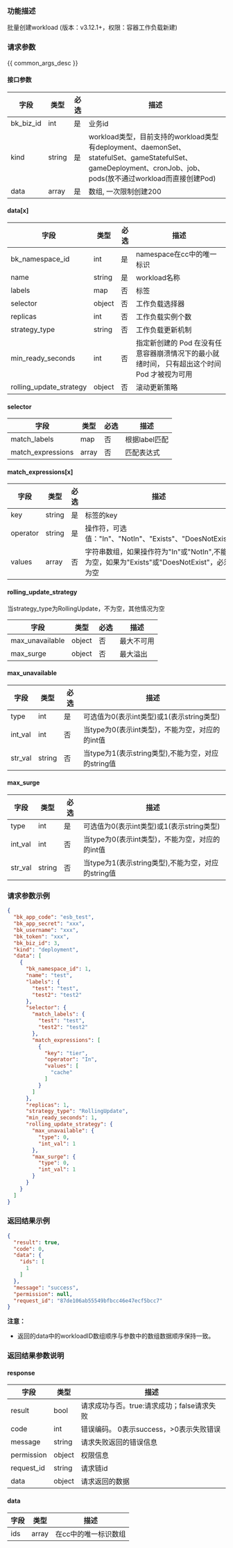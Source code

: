 ### 功能描述

批量创建workload (版本：v3.12.1+，权限：容器工作负载新建)

### 请求参数

{{ common_args_desc }}

#### 接口参数

| 字段        | 类型     | 必选 | 描述                                                                                                                                |
|-----------|--------|----|-----------------------------------------------------------------------------------------------------------------------------------|
| bk_biz_id | int    | 是  | 业务id                                                                                                                              |
| kind      | string | 是  | workload类型，目前支持的workload类型有deployment、daemonSet、statefulSet、gameStatefulSet、gameDeployment、cronJob、job、pods(放不通过workload而直接创建Pod) |
| data      | array  | 是  | 数组, 一次限制创建200                                                                                                                     |

#### data[x]

| 字段                      | 类型     | 必选 | 描述                                                  |
|-------------------------|--------|----|-----------------------------------------------------|
| bk_namespace_id         | int    | 是  | namespace在cc中的唯一标识                                  |
| name                    | string | 是  | workload名称                                          |
| labels                  | map    | 否  | 标签                                                  |
| selector                | object | 否  | 工作负载选择器                                             |
| replicas                | int    | 否  | 工作负载实例个数                                            |
| strategy_type           | string | 否  | 工作负载更新机制                                            |
| min_ready_seconds       | int    | 否  | 指定新创建的 Pod 在没有任意容器崩溃情况下的最小就绪时间， 只有超出这个时间 Pod 才被视为可用 |
| rolling_update_strategy | object | 否  | 滚动更新策略                                              |

#### selector

| 字段                | 类型    | 必选 | 描述        |
|-------------------|-------|----|-----------|
| match_labels      | map   | 否  | 根据label匹配 |
| match_expressions | array | 否  | 匹配表达式     |

#### match_expressions[x]

| 字段       | 类型     | 必选 | 描述                                                            |
|----------|--------|----|---------------------------------------------------------------|
| key      | string | 是  | 标签的key                                                        |
| operator | string | 是  | 操作符，可选值："In"、"NotIn"、"Exists"、"DoesNotExist"                  |
| values   | array  | 否  | 字符串数组，如果操作符为"In"或"NotIn",不能为空，如果为"Exists"或"DoesNotExist"，必须为空 |

#### rolling_update_strategy

当strategy_type为RollingUpdate，不为空，其他情况为空

| 字段              | 类型     | 必选 | 描述    |
|-----------------|--------|----|-------|
| max_unavailable | object | 否  | 最大不可用 |
| max_surge       | object | 否  | 最大溢出  |

#### max_unavailable

| 字段      | 类型     | 必选 | 描述                                  |
|---------|--------|----|-------------------------------------|
| type    | int    | 是  | 可选值为0(表示int类型)或1(表示string类型)        |
| int_val | int    | 否  | 当type为0(表示int类型)，不能为空，对应的的int值      |
| str_val | string | 否  | 当type为1(表示string类型),不能为空，对应的string值 |

#### max_surge

| 字段      | 类型     | 必选 | 描述                                  |
|---------|--------|----|-------------------------------------|
| type    | int    | 是  | 可选值为0(表示int类型)或1(表示string类型)        |
| int_val | int    | 否  | 当type为0(表示int类型)，不能为空，对应的的int值      |
| str_val | string | 否  | 当type为1(表示string类型),不能为空，对应的string值 |

### 请求参数示例

```json
{
  "bk_app_code": "esb_test",
  "bk_app_secret": "xxx",
  "bk_username": "xxx",
  "bk_token": "xxx",
  "bk_biz_id": 3,
  "kind": "deployment",
  "data": [
    {
      "bk_namespace_id": 1,
      "name": "test",
      "labels": {
        "test": "test",
        "test2": "test2"
      },
      "selector": {
        "match_labels": {
          "test": "test",
          "test2": "test2"
        },
        "match_expressions": [
          {
            "key": "tier",
            "operator": "In",
            "values": [
              "cache"
            ]
          }
        ]
      },
      "replicas": 1,
      "strategy_type": "RollingUpdate",
      "min_ready_seconds": 1,
      "rolling_update_strategy": {
        "max_unavailable": {
          "type": 0,
          "int_val": 1
        },
        "max_surge": {
          "type": 0,
          "int_val": 1
        }
      }
    }
  ]
}
```

### 返回结果示例

```json
{
  "result": true,
  "code": 0,
  "data": {
    "ids": [
      1
    ]
  },
  "message": "success",
  "permission": null,
  "request_id": "87de106ab55549bfbcc46e47ecf5bcc7"
}
```

**注意：**

- 返回的data中的workloadID数组顺序与参数中的数组数据顺序保持一致。

### 返回结果参数说明

#### response

| 字段         | 类型     | 描述                         |
|------------|--------|----------------------------|
| result     | bool   | 请求成功与否。true:请求成功；false请求失败 |
| code       | int    | 错误编码。 0表示success，>0表示失败错误  |
| message    | string | 请求失败返回的错误信息                |
| permission | object | 权限信息                       |
| request_id | string | 请求链id                      |
| data       | object | 请求返回的数据                    |

#### data

| 字段  | 类型    | 描述          |
|-----|-------|-------------|
| ids | array | 在cc中的唯一标识数组 |
